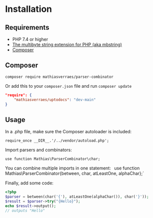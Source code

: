 # Installation

## Requirements

- PHP 7.4 or higher
- [The multibyte string extension for PHP (aka mbstring)](https://www.php.net/manual/en/book.mbstring.php)
- [Composer](https://getcomposer.org/)

## Composer
 
`composer require mathiasverraes/parser-combinator`

Or add this to your `composer.json` file and run `composer update` 

```json
"require": {
    "mathiasverraes/uptodocs": "dev-main"
}
```

## Usage

In a .php file, make sure the Composer autoloader is included:

`require_once __DIR__.'/../vendor/autoload.php';`

Import parsers and combinators:

`use function Mathias\ParserCombinator\char;`

You can combine multiple imports in one statement: 
`
`use function Mathias\ParserCombinator\{between, char, atLeastOne, alphaChar};`

Finally, add some code:

```php
<?php
$parser = between(char('{'), atLeastOne(alphaChar()), char('}'));
$result = $parser->try("{Hello}");
echo $result->output();
// outputs "Hello"
```

